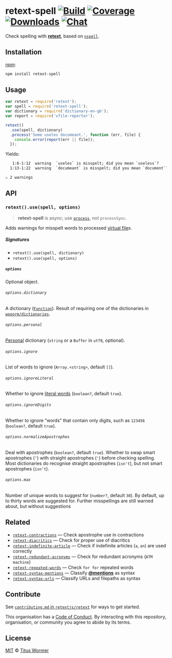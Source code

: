 # retext-spell [![Build][build-badge]][build] [![Coverage][coverage-badge]][coverage] [![Downloads][downloads-badge]][downloads] [![Chat][chat-badge]][chat]

Check spelling with [**retext**][retext], based on [`nspell`][nspell].

## Installation

[npm][]:

```bash
npm install retext-spell
```

## Usage

```js
var retext = require('retext');
var spell = require('retext-spell');
var dictionary = require('dictionary-en-gb');
var report = require('vfile-reporter');

retext()
  .use(spell, dictionary)
  .process('Some useles documeant.', function (err, file) {
    console.error(report(err || file));
  });
```

Yields:

```txt
   1:6-1:12  warning  `useles` is misspelt; did you mean `useless`?      retext-spell  retext-spell
  1:13-1:22  warning  `documeant` is misspelt; did you mean `document`?  retext-spell  retext-spell

⚠ 2 warnings
```

## API

### `retext().use(spell, options)`

> **retext-spell** is async; use [`process`][process], not `processSync`.

Adds warnings for misspelt words to processed [virtual
file][vfile]s.

##### Signatures

*   `retext().use(spell, dictionary)`
*   `retext().use(spell, options)`

##### `options`

Optional object.

###### `options.dictionary`

A dictionary ([`Function`][dictionaries]).  Result of requiring one of the
dictionaries in [`wooorm/dictionaries`][dictionaries].

###### `options.personal`

[Personal][] dictionary (`string` or a `Buffer` in `utf8`, optional).

###### `options.ignore`

List of words to ignore (`Array.<string>`, default `[]`).

###### `options.ignoreLiteral`

Whether to ignore [literal words][literal] (`boolean?`, default `true`).

###### `options.ignoreDigits`

Whether to ignore “words” that contain only digits, such as `123456`
(`boolean?`, default `true`).

###### `options.normalizeApostrophes`

Deal with apostrophes (`boolean?`, default `true`).  Whether to swap smart
apostrophes (`’`) with straight apostrophes (`'`) before checking spelling.
Most dictionaries do recognise straight apostrophes (`isn't`), but not smart
apostrophes (`isn’t`).

###### `options.max`

Number of unique words to suggest for (`number?`, default `30`).  By default,
up to thirty words are suggested for.  Further misspellings are still warned
about, but without suggestions

## Related

*   [`retext-contractions`](https://github.com/retextjs/retext-contractions)
    — Check apostrophe use in contractions
*   [`retext-diacritics`](https://github.com/retextjs/retext-diacritics)
    — Check for proper use of diacritics
*   [`retext-indefinite-article`](https://github.com/retextjs/retext-indefinite-article)
    — Check if indefinite articles (`a`, `an`) are used correctly
*   [`retext-redundant-acronyms`](https://github.com/retextjs/retext-redundant-acronyms)
    — Check for redundant acronyms (`ATM machine`)
*   [`retext-repeated-words`](https://github.com/retextjs/retext-repeated-words)
    — Check `for for` repeated words
*   [`retext-syntax-mentions`](https://github.com/retextjs/retext-syntax-mentions)
    — Classify [**@mentions**](https://github.com/blog/821) as syntax
*   [`retext-syntax-urls`](https://github.com/retextjs/retext-syntax-urls)
    — Classify URLs and filepaths as syntax

## Contribute

See [`contributing.md` in `retextjs/retext`][contributing] for ways to get
started.

This organisation has a [Code of Conduct][coc].  By interacting with this
repository, organisation, or community you agree to abide by its terms.

## License

[MIT][license] © [Titus Wormer][author]

<!-- Definitions -->

[build-badge]: https://img.shields.io/travis/retextjs/retext-spell.svg

[build]: https://travis-ci.org/retextjs/retext-spell

[coverage-badge]: https://img.shields.io/codecov/c/github/retextjs/retext-spell.svg

[coverage]: https://codecov.io/github/retextjs/retext-spell

[downloads-badge]: https://img.shields.io/npm/dm/retext-spell.svg

[downloads]: https://www.npmjs.com/package/retext-spell

[chat-badge]: https://img.shields.io/badge/join%20the%20community-on%20spectrum-7b16ff.svg

[chat]: https://spectrum.chat/unified/retext

[npm]: https://docs.npmjs.com/cli/install

[license]: license

[author]: https://wooorm.com

[retext]: https://github.com/retextjs/retext

[process]: https://github.com/unifiedjs/unified#processorprocessfilevalue-done

[vfile]: https://github.com/vfile/vfile

[dictionaries]: https://github.com/wooorm/dictionaries

[nspell]: https://github.com/wooorm/nspell

[literal]: https://github.com/syntax-tree/nlcst-is-literal#isliteralparent-index

[personal]: https://github.com/wooorm/nspell#personal-dictionary-documents

[contributing]: https://github.com/retextjs/retext/blob/master/contributing.md

[coc]: https://github.com/retextjs/retext/blob/master/code-of-conduct.md
